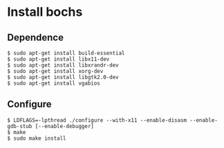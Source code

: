 Install bochs
================================================================================

Dependence
--------------------------------------------------------------------------------

```
$ sudo apt-get install build-essential
$ sudo apt-get install libx11-dev
$ sudo apt-get install libxrandr-dev
$ sudo apt-get install xorg-dev
$ sudo apt-get install libgtk2.0-dev
$ sudo apt-get install vgabios
```

Configure
--------------------------------------------------------------------------------

```
$ LDFLAGS=-lpthread ./configure --with-x11 --enable-disasm --enable-gdb-stub [--enable-debugger]
$ make
$ sudo make install
```